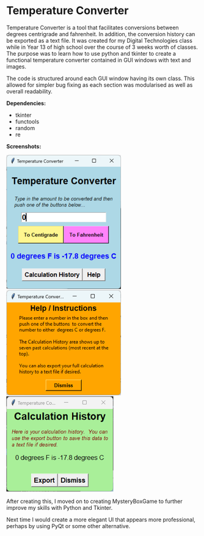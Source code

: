 # Temperature Converter
Temperature Converter is a tool that facilitates conversions between degrees centrigrade and fahrenheit. In addition, the conversion history can be exported as a text file. It was created for my Digital Technologies class while in Year 13 of high school over the course of 3 weeks worth of classes. The purpose was to learn how to use python and tkinter to create a functional temperature converter contained in GUI windows with text and images.

The code is structured around each GUI window having its own class. This allowed for simpler bug fixing as each section was modularised as well as overall readability.

**Dependencies:**
* tkinter
* functools
* random
* re

**Screenshots:**

<img src="Screenshots/main.png" width="300">  <img src="Screenshots/help.png" width="300">  <img src="Screenshots/history.png" width="280">


After creating this, I moved on to creating MysteryBoxGame to further improve my skills with Python and Tkinter.

Next time I would create a more elegant UI that appears more professional, perhaps by using PyQt or some other alternative.  

